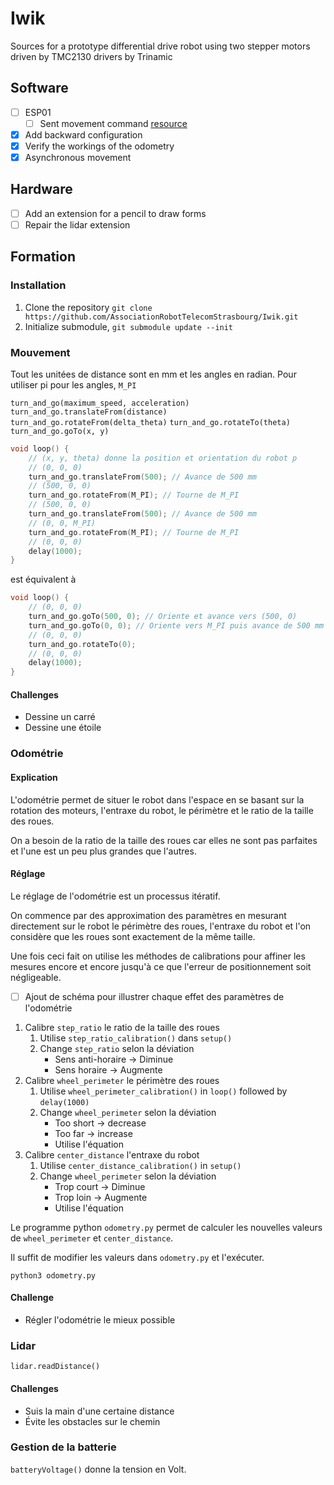 # Iwik

Sources for a prototype differential drive robot using two stepper motors driven by TMC2130 drivers by Trinamic

## Software

- [ ] ESP01
  - [ ] Sent movement command [resource](https://github.com/jeelabs/esp-link)
- [x] Add backward configuration
- [x] Verify the workings of the odometry
- [x] Asynchronous movement

## Hardware

- [ ] Add an extension for a pencil to draw forms
- [ ] Repair the lidar extension

## Formation

### Installation

1. Clone the repository `git clone https://github.com/AssociationRobotTelecomStrasbourg/Iwik.git`
2. Initialize submodule, `git submodule update --init`

### Mouvement

Tout les unitées de distance sont en mm et les angles en radian.
Pour utiliser pi pour les angles, `M_PI`

`turn_and_go(maximum_speed, acceleration)`
`turn_and_go.translateFrom(distance)`
`turn_and_go.rotateFrom(delta_theta)`
`turn_and_go.rotateTo(theta)`
`turn_and_go.goTo(x, y)`

```c++
void loop() {
    // (x, y, theta) donne la position et orientation du robot p
    // (0, 0, 0)
    turn_and_go.translateFrom(500); // Avance de 500 mm
    // (500, 0, 0)
    turn_and_go.rotateFrom(M_PI); // Tourne de M_PI
    // (500, 0, 0)
    turn_and_go.translateFrom(500); // Avance de 500 mm
    // (0, 0, M_PI)
    turn_and_go.rotateFrom(M_PI); // Tourne de M_PI
    // (0, 0, 0)
    delay(1000);
}
```

est équivalent à

```c++
void loop() {
    // (0, 0, 0)
    turn_and_go.goTo(500, 0); // Oriente et avance vers (500, 0)
    turn_and_go.goTo(0, 0); // Oriente vers M_PI puis avance de 500 mm
    // (0, 0, 0)
    turn_and_go.rotateTo(0);
    // (0, 0, 0)
    delay(1000);
}
```

#### Challenges

- Dessine un carré
- Dessine une étoile

### Odométrie

#### Explication

L'odométrie permet de situer le robot dans l'espace en se basant sur la rotation des moteurs, l'entraxe du robot, le périmètre et le ratio de la taille des roues.

On a besoin de la ratio de la taille des roues car elles ne sont pas parfaites et l'une est un peu plus grandes que l'autres.

#### Réglage

Le réglage de l'odométrie est un processus itératif.

On commence par des approximation des paramètres en mesurant directement sur le robot le périmètre des roues, l'entraxe du robot et l'on considère que les roues sont exactement de la même taille.

Une fois ceci fait on utilise les méthodes de calibrations pour affiner les mesures encore et encore jusqu'à ce que l'erreur de positionnement soit négligeable.

- [ ] Ajout de schéma pour illustrer chaque effet des paramètres de l'odométrie

1. Calibre `step_ratio` le ratio de la taille des roues
    1. Utilise `step_ratio_calibration()` dans `setup()`
    2. Change `step_ratio` selon la déviation
        - Sens anti-horaire -> Diminue
        - Sens horaire -> Augmente
2. Calibre `wheel_perimeter` le périmètre des roues
    1. Utilise `wheel_perimeter_calibration()` in `loop()` followed by `delay(1000)`
    2. Change `wheel_perimeter` selon la déviation
        - Too short -> decrease
        - Too far -> increase
        - Utilise l'équation
3. Calibre `center_distance` l'entraxe du robot
    1. Utilise `center_distance_calibration()` in `setup()`
    2. Change `wheel_perimeter` selon la déviation
        - Trop court -> Diminue
        - Trop loin -> Augmente
        - Utilise l'équation

Le programme python `odometry.py` permet de calculer les nouvelles valeurs de `wheel_perimeter` et `center_distance`.

Il suffit de modifier les valeurs dans `odometry.py` et l'exécuter.

`python3 odometry.py`

#### Challenge

- Régler l'odométrie le mieux possible

### Lidar

`lidar.readDistance()`

#### Challenges

- Suis la main d'une certaine distance
- Évite les obstacles sur le chemin

### Gestion de la batterie

`batteryVoltage()` donne la tension en Volt.
